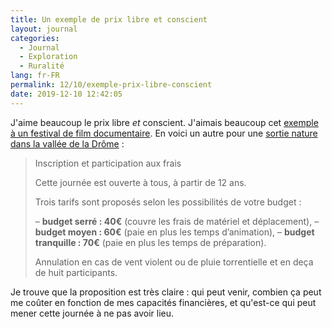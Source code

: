 ```yaml
---
title: Un exemple de prix libre et conscient
layout: journal
categories:
  - Journal
  - Exploration
  - Ruralité
lang: fr-FR
permalink: 12/10/exemple-prix-libre-conscient
date: 2019-12-10 12:42:05
---
```


J'aime beaucoup le prix libre _et_ conscient. J'aimais beaucoup cet [exemple à un festival de film documentaire](/2019/09/16/affichage-prix-libre-conscient). En voici un autre pour une [sortie nature dans la vallée de la Drôme](https://dryade26.org/approche-sensorielle-de-la-foret-et-yoga-du-froid-toumo/) :

> Inscription et participation aux frais
> 
> Cette journée est ouverte à tous, à partir de 12 ans.
> 
> Trois tarifs sont proposés selon les possibilités de votre budget :
> 
> – **budget serré : 40€** (couvre les frais de matériel et déplacement),
> – **budget moyen : 60€** (paie en plus les temps d’animation),
> – **budget tranquille : 70€** (paie en plus les temps de préparation).
> 
> Annulation en cas de vent violent ou de pluie torrentielle et en deça de huit participants.

Je trouve que la proposition est très claire : qui peut venir, combien ça peut me coûter en fonction de mes capacités financières, et qu'est-ce qui peut mener cette journée à ne pas avoir lieu.